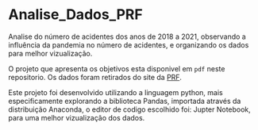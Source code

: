 # Analise_Dados_PRF

Analise do número de acidentes dos anos de 2018 a 2021, observando a influência da pandemia no número de acidentes, e organizando os dados para melhor vizualização.

O projeto que apresenta os objetivos esta disponivel em `pdf` neste repositorio. Os dados foram retirados do site da [PRF](https://www.gov.br/prf/pt-br/acesso-a-informacao/dados-abertos/dados-abertos-acidentes).

Este projeto foi desenvolvido utilizando a linguagem python, mais especificamente explorando a biblioteca Pandas, importada através da distribuição Anaconda, o editor de codigo escolhido foi: Jupter Notebook, para uma melhor vizualização dos dados.
